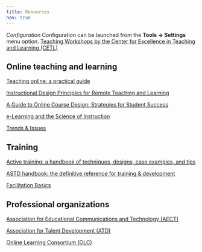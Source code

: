 ```yaml
---
title: Resources
nav: true
---
```


<i class="fa fa-link">Configuration</i> 
Configuration can be launched from the **Tools -> Settings** menu option.
<a href="https://www.webpages.uidaho.edu/cetl/workshops/" target="_blank">Teaching Workshops by the Center for Excellence in Teaching and Learning (CETL)</a>

## Online teaching and learning 
<a href="https://alliance-primo.hosted.exlibrisgroup.com/permalink/f/m1uotc/CP51292762730001451" target="_blank">Teaching online: a practical guide</a>

<a href="https://www.fi.ncsu.edu/resources/instructional-design-principles-for-remote-teaching-and-learning/" target="_blank">Instructional Design Principles for Remote Teaching and Learning</a>

<a href="https://alliance-primo.hosted.exlibrisgroup.com/permalink/f/m1uotc/CP51248643820001451" target="_blank">A Guide to Online Course Design: Strategies for Student Success</a>

<a href="https://alliance-primo.hosted.exlibrisgroup.com/permalink/f/m1uotc/CP71248634710001451" target="_blank">e-Learning and the Science of Instruction</a>

<a href="https://trendsandissues.com/" target="_blank">Trends & Issues</a>

## Training
<a href="https://alliance-primo.hosted.exlibrisgroup.com/permalink/f/m1uotc/CP51248529910001451" target="_blank">Active training: a handbook of techniques, designs, case examples, and tips</a>

<a href=" https://alliance-primo.hosted.exlibrisgroup.com/permalink/f/1bsq4kj/TN_cdi_safari_books_9781607285618" target="_blank">ASTD handbook: the definitive reference for training & development</a>

<a href=" https://alliance-primo.hosted.exlibrisgroup.com/permalink/f/m1uotc/CP71317290090001451" target="_blank">Facilitation Basics</a>

## Professional organizations 
<a href="http://www.aect.org/" target="_blank">Association for Educational Communications and Technology (AECT)</a>

<a href="https://www.td.org/" target="_blank">Association for Talent Development (ATD)</a>

<a href="http://onlinelearningconsortium.org/" target="_blank">Online Learning Consortium (OLC)</a>

